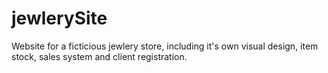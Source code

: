 # jewlerySite
Website for a ficticious jewlery store, including it's own visual design, item stock, sales system and client registration.
